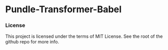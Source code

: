 # Pundle-Transformer-Babel

### License

This project is licensed under the terms of MIT License. See the root of the github repo for more info.
